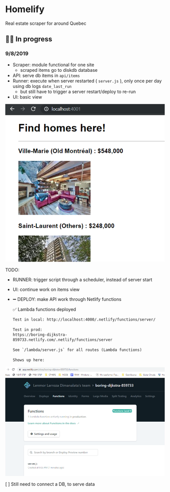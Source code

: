 # Homelify

Real estate scraper for around Quebec

## 🚧👷‍ In progress

### 9/8/2019

* Scraper: module functional for one site
  + scraped items go to diskdb database
* API: serve db items in `api/items` 
* Runner: execute when server restarted ( `server.js` ), only once per day using db logs `date_last_run` 
  + but still have to trigger a server restart/deploy to re-run
* UI: basic view

![](screens/2019-09-08-19-03-52.png)

TODO: 

* RUNNER: trigger script through a scheduler, instead of server start 
* UI: continue work on items view
* ➖ DEPLOY: make API work through Netlify functions

   ✅ Lambda functions deployed

      Test in local: http://localhost:4000/.netlify/functions/server/
    
      Test in prod:
      https://boring-dijkstra-859733.netlify.com/.netlify/functions/server
    
      See `/lambda/server.js` for all routes (Lambda functions)
    
      Shows up here:
    

![](screens/2019-09-12-22-04-54.png)

   [ ] Still need to connect a DB, to serve data

